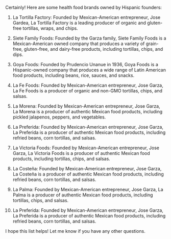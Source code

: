 Certainly! Here are some health food brands owned by Hispanic founders:

1. La Tortilla Factory: Founded by Mexican-American entrepreneur, Jose Gardea, La Tortilla Factory is a leading producer of organic and gluten-free tortillas, wraps, and chips.

2. Siete Family Foods: Founded by the Garza family, Siete Family Foods is a Mexican-American owned company that produces a variety of grain-free, gluten-free, and dairy-free products, including tortillas, chips, and dips.

3. Goya Foods: Founded by Prudencio Unanue in 1936, Goya Foods is a Hispanic-owned company that produces a wide range of Latin American food products, including beans, rice, sauces, and snacks.

4. La Fe Foods: Founded by Mexican-American entrepreneur, Jose Garza, La Fe Foods is a producer of organic and non-GMO tortillas, chips, and salsas.

5. La Morena: Founded by Mexican-American entrepreneur, Jose Garza, La Morena is a producer of authentic Mexican food products, including pickled jalapenos, peppers, and vegetables.

6. La Preferida: Founded by Mexican-American entrepreneur, Jose Garza, La Preferida is a producer of authentic Mexican food products, including refried beans, corn tortillas, and salsas.

7. La Victoria Foods: Founded by Mexican-American entrepreneur, Jose Garza, La Victoria Foods is a producer of authentic Mexican food products, including tortillas, chips, and salsas.

8. La Costeña: Founded by Mexican-American entrepreneur, Jose Garza, La Costeña is a producer of authentic Mexican food products, including refried beans, corn tortillas, and salsas.

9. La Palma: Founded by Mexican-American entrepreneur, Jose Garza, La Palma is a producer of authentic Mexican food products, including tortillas, chips, and salsas.

10. La Preferida: Founded by Mexican-American entrepreneur, Jose Garza, La Preferida is a producer of authentic Mexican food products, including refried beans, corn tortillas, and salsas.

I hope this list helps! Let me know if you have any other questions.